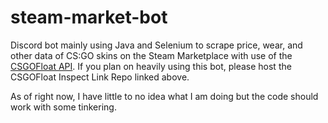 # steam-market-bot
Discord bot mainly using Java and Selenium to scrape price, wear, and other data of CS:GO skins on the Steam Marketplace with use of the [CSGOFloat API](https://github.com/csgofloat/inspect).
If you plan on heavily using this bot, please host the CSGOFloat Inspect Link Repo linked above.

As of right now, I have little to no idea what I am doing but the code should work with some tinkering.

